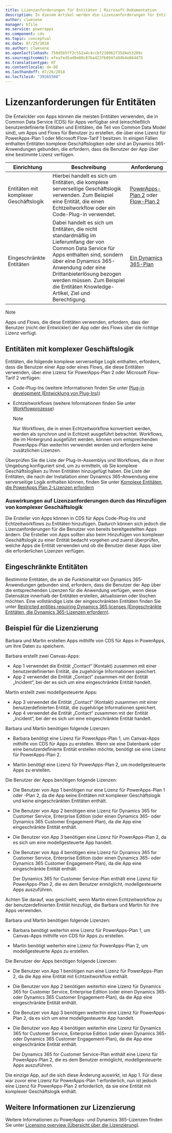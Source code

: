 ```yaml
---
title: Lizenzanforderungen für Entitäten | Microsoft-Dokumentation
description: In diesem Artikel werden die Lizenzanforderungen für Entitäten in Common Data Service (CDS) für Apps erläutert.
author: clwesene
manager: kfile
ms.service: powerapps
ms.component: cds
ms.topic: conceptual
ms.date: 07/25/2018
ms.author: clwesene
ms.openlocfilehash: 758d5b5ff2c552a4c4ccbf210062f35d4e53209c
ms.sourcegitcommit: efea7ed5ad8e80c87ba423fb094fa94b4e864d75
ms.translationtype: HT
ms.contentlocale: de-DE
ms.lasthandoff: 07/26/2018
ms.locfileid: "39265508"
---
```

# <a name="license-requirements-for-entities"></a>Lizenzanforderungen für Entitäten
Die Entwickler von Apps können die meisten Entitäten verwenden, die in Common Data Service (CDS) für Apps verfügbar sind (einschließlich benutzerdefinierte Entitäten und Entitäten, die Teil von Common Data Model sind), um Apps und Flows für Benutzer zu erstellen, die über eine Lizenz für PowerApps-Plan 1 oder Microsoft Flow-Tarif 1 besitzen. In einigen Fällen enthalten Entitäten komplexe Geschäftslogiken oder sind an Dynamics 365-Anwendungen gebunden, die erfordern, dass die Benutzer der App über eine bestimmte Lizenz verfügen. 


|Einrichtung  |Beschreibung  |Anforderung  |
|---------|---------|---------|
|Entitäten mit komplexer Geschäftslogik  | Hierbei handelt es sich um Entitäten, die komplexe serverseitige Geschäftslogik verwenden. Zum Beispiel eine Entität, die einen Echtzeitworkflow oder ein Code-Plug-in verwendet.     | [PowerApps-Plan 2](https://powerapps.microsoft.com/pricing/) oder [Flow-Plan 2](https://flow.microsoft.com/pricing/)  | 
|Eingeschränkte Entitäten    | Dabei handelt es sich um Entitäten, die nicht standardmäßig im Lieferumfang der von Common Data Service für Apps enthalten sind, sondern über eine Dynamics 365-Anwendung oder eine Drittanbieterlösung bezogen werden müssen. Zum Beispiel die Entitäten Knowledge-Artikel, Ziel und Berechtigung.    | [Ein Dynamics 365-Plan](https://dynamics.microsoft.com/pricing/)    |


> [!NOTE]
> Apps und Flows, die diese Entitäten verwenden, erfordern, dass der Benutzer (nicht der Entwickler) der App oder des Flows über die richtige Lizenz verfügt.

## <a name="entities-with-complex-business-logic"></a>Entitäten mit komplexer Geschäftslogik
Entitäten, die folgende komplexe serverseitige Logik enthalten, erfordern, dass die Benutzer einer App oder eines Flows, die diese Entitäten verwenden, über eine Lizenz für PowerApps-Plan 2 oder Microsoft Flow-Tarif 2 verfügen:

* Code-Plug-Ins (weitere Informationen finden Sie unter [Plug-in development (Entwicklung von Plug-Ins)](https://docs.microsoft.com/dynamics365/customer-engagement/developer/plugin-development))
* Echtzeitworkflows (weitere Informationen finden Sie unter [Workflowprozesse](https://docs.microsoft.com/dynamics365/customer-engagement/customize/workflow-processes))

    > [!NOTE]
    >  Nur Workflows, die in einen Echtzeitworkflow konvertiert werden, werden als synchron und in Echtzeit ausgeführt betrachtet. Workflows, die im Hintergrund ausgeführt werden, können vom entsprechenden PowerApps-Plan weiterhin verwendet werden und erfordern keine zusätzlichen Lizenzen.

Überprüfen Sie die Liste der Plug-In-Assemblys und Workflows, die in Ihrer Umgebung konfiguriert sind, um zu ermitteln, ob Sie komplexe Geschäftslogiken zu Ihren Entitäten hinzugefügt haben. Die Liste der Entitäten, die nach der Installation einer Dynamics 365-Anwendung eine serverseitige Logik enthalten können, finden Sie unter [Komplexe Entitäten, die PowerApps Plan 2-Lizenzen erfordern](data-platform-complex-entities.md) 

### <a name="impacting-license-requirements-when-adding-complex-business-logic"></a>Auswirkungen auf Lizenzanforderungen durch das Hinzufügen von komplexer Geschäftslogik
Die Ersteller von Apps können in CDS für Apps Code-Plug-Ins und Echtzeitworkflows zu Entitäten hinzufügen. Dadurch können sich jedoch die Lizenzanforderungen für die Benutzer von bereits bereitgestellten Apps ändern. Die Ersteller von Apps sollten also beim Hinzufügen von komplexer Geschäftslogik zu einer Entität bedacht vorgehen und zuerst überprüfen, welche Apps die Entität verwenden und ob die Benutzer dieser Apps über die erforderlichen Lizenzen verfügen.

## <a name="restricted-entities"></a>Eingeschränkte Entitäten
Bestimmte Entitäten, die an die Funktionalität von Dynamics 365-Anwendungen gebunden sind, erfordern, dass die Benutzer der App über die entsprechenden Lizenzen für die Anwendung verfügen, wenn diese Datensätze innerhalb der Entitäten erstellen, aktualisieren oder löschen möchten. Eine vollständige Liste der eingeschränkten Entitäten finden Sie unter [Restricted entities requiring Dynamics 365 licenses (Eingeschränkte Entitäten, die Dynamics 365-Lizenzen erfordern)](data-platform-restricted-entities.md).

## <a name="licensing-examples"></a>Beispiel für die Lizenzierung
Barbara und Martin erstellen Apps mithilfe von CDS für Apps in PowerApps, um ihre Daten zu speichern.

Barbara erstellt zwei Canvas-Apps:

* App 1 verwendet die Entität „Contact“ (Kontakt) zusammen mit einer benutzerdefinierten Entität, die zugehörige Informationen speichert.
* App 2 verwendet die Entität „Contact“ zusammen mit der Entität „Incident“, bei der es sich um eine eingeschränkte Entität handelt.

Martin erstellt zwei modellgesteuerte Apps:

* App 3 verwendet die Entität „Contact“ (Kontakt) zusammen mit einer benutzerdefinierten Entität, die zugehörige Informationen speichert.
* App 4 verwendet die Entität „Contact“ zusammen mit der Entität „Incident“, bei der es sich um eine eingeschränkte Entität handelt.

Barbara und Martin benötigen folgende Lizenzen:
* Barbara benötigt eine Lizenz für PowerApps-Plan 1, um Canvas-Apps mithilfe von CDS für Apps zu erstellen. Wenn sie eine Datenbank oder eine benutzerdefinierte Entität erstellen möchte, benötigt sie eine Lizenz für PowerApps-Plan 2.

* Martin benötigt eine Lizenz für PowerApps-Plan 2, um modellgesteuerte Apps zu erstellen.

Die Benutzer der Apps benötigen folgende Lizenzen:
* Die Benutzer von App 1 benötigen nur eine Lizenz für PowerApps-Plan 1 oder -Plan 2, da die App keine Entitäten mit komplexer Geschäftslogik und keine eingeschränkten Entitäten enthält.

* Die Benutzer von App 2 benötigen eine Lizenz für Dynamics 365 for Customer Service, Enterprise Edition (oder einen Dynamics 365- oder Dynamics 365 Customer Engagement-Plan), da die App eine eingeschränkte Entität enthält.

* Die Benutzer von App 3 benötigen eine Lizenz für PowerApps-Plan 2, da es sich um eine modellgesteuerte App handelt.

* Die Benutzer von App 4 benötigen eine Lizenz für Dynamics 365 for Customer Service, Enterprise Edition (oder einen Dynamics 365- oder Dynamics 365 Customer Engagement-Plan), da die App eine eingeschränkte Entität enthält.

    Der Dynamics 365 for Customer Service-Plan enthält eine Lizenz für PowerApps-Plan 2, die es dem Benutzer ermöglicht, modellgesteuerte Apps auszuführen.

Achten Sie darauf, was geschieht, wenn Martin einen Echtzeitworkflow zu der benutzerdefinierten Entität hinzufügt, die Barbara und Martin für ihre Apps verwenden.

Barbara und Martin benötigen folgende Lizenzen:
* Barbara benötigt weiterhin eine Lizenz für PowerApps-Plan 1, um Canvas-Apps mithilfe von CDS für Apps zu erstellen.

* Martin benötigt weiterhin eine Lizenz für PowerApps-Plan 2, um modellgesteuerte Apps zu erstellen.

Die Benutzer der Apps benötigen folgende Lizenzen:
* Die Benutzer von App 1 benötigen nun eine Lizenz für PowerApps-Plan 2, da die App eine Entität mit Echtzeitworkflow enthält.

* Die Benutzer von App 2 benötigen weiterhin eine Lizenz für Dynamics 365 for Customer Service, Enterprise Edition (oder einen Dynamics 365- oder Dynamics 365 Customer Engagement-Plan), da die App eine eingeschränkte Entität enthält. 

* Die Benutzer von App 3 benötigen weiterhin eine Lizenz für PowerApps-Plan 2, da es sich um eine modellgesteuerte App handelt.

* Die Benutzer von App 4 benötigen weiterhin eine Lizenz für Dynamics 365 for Customer Service, Enterprise Edition (oder einen Dynamics 365- oder Dynamics 365 Customer Engagement-Plan), da die App eine eingeschränkte Entität enthält.

    Der Dynamics 365 for Customer Service-Plan enthält eine Lizenz für PowerApps-Plan 2, die es dem Benutzer ermöglicht, modellgesteuerte Apps auszuführen.

Die einzige App, auf die sich diese Änderung auswirkt, ist App 1. Für diese war zuvor eine Lizenz für PowerApps-Plan 1 erforderlich, nun ist jedoch eine Lizenz für PowerApps-Plan 2 erforderlich, da sie eine Entität mit komplexer Geschäftslogik enthält. 

## <a name="more-about-licensing"></a>Weitere Informationen zur Lizenzierung
Weitere Informationen zu PowerApps- und Dynamics 365-Lizenzen finden Sie unter [Licensing overview (Übersicht über die Lizenzierung)](../../administrator/pricing-billing-skus.md).
